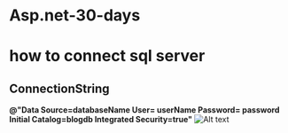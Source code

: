 # Asp.net-30-days

# how to connect sql server 

## ConnectionString  
 **@"Data Source=databaseName User= userName Password= password Initial Catalog=blogdb Integrated Security=true"**
![Alt text](https://github.com/Dilipkumarjakhar/Asp.net-30-days/assets/38867706/4e326594-1832-44ec-907c-abcccd9e1836)

